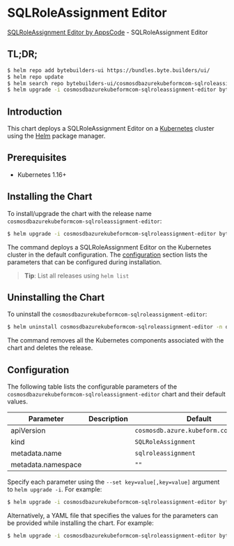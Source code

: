 # SQLRoleAssignment Editor

[SQLRoleAssignment Editor by AppsCode](https://byte.builders) - SQLRoleAssignment Editor

## TL;DR;

```bash
$ helm repo add bytebuilders-ui https://bundles.byte.builders/ui/
$ helm repo update
$ helm search repo bytebuilders-ui/cosmosdbazurekubeformcom-sqlroleassignment-editor --version=v0.4.17
$ helm upgrade -i cosmosdbazurekubeformcom-sqlroleassignment-editor bytebuilders-ui/cosmosdbazurekubeformcom-sqlroleassignment-editor -n default --create-namespace --version=v0.4.17
```

## Introduction

This chart deploys a SQLRoleAssignment Editor on a [Kubernetes](http://kubernetes.io) cluster using the [Helm](https://helm.sh) package manager.

## Prerequisites

- Kubernetes 1.16+

## Installing the Chart

To install/upgrade the chart with the release name `cosmosdbazurekubeformcom-sqlroleassignment-editor`:

```bash
$ helm upgrade -i cosmosdbazurekubeformcom-sqlroleassignment-editor bytebuilders-ui/cosmosdbazurekubeformcom-sqlroleassignment-editor -n default --create-namespace --version=v0.4.17
```

The command deploys a SQLRoleAssignment Editor on the Kubernetes cluster in the default configuration. The [configuration](#configuration) section lists the parameters that can be configured during installation.

> **Tip**: List all releases using `helm list`

## Uninstalling the Chart

To uninstall the `cosmosdbazurekubeformcom-sqlroleassignment-editor`:

```bash
$ helm uninstall cosmosdbazurekubeformcom-sqlroleassignment-editor -n default
```

The command removes all the Kubernetes components associated with the chart and deletes the release.

## Configuration

The following table lists the configurable parameters of the `cosmosdbazurekubeformcom-sqlroleassignment-editor` chart and their default values.

|     Parameter      | Description |                      Default                      |
|--------------------|-------------|---------------------------------------------------|
| apiVersion         |             | <code>cosmosdb.azure.kubeform.com/v1alpha1</code> |
| kind               |             | <code>SQLRoleAssignment</code>                    |
| metadata.name      |             | <code>sqlroleassignment</code>                    |
| metadata.namespace |             | <code>""</code>                                   |


Specify each parameter using the `--set key=value[,key=value]` argument to `helm upgrade -i`. For example:

```bash
$ helm upgrade -i cosmosdbazurekubeformcom-sqlroleassignment-editor bytebuilders-ui/cosmosdbazurekubeformcom-sqlroleassignment-editor -n default --create-namespace --version=v0.4.17 --set apiVersion=cosmosdb.azure.kubeform.com/v1alpha1
```

Alternatively, a YAML file that specifies the values for the parameters can be provided while
installing the chart. For example:

```bash
$ helm upgrade -i cosmosdbazurekubeformcom-sqlroleassignment-editor bytebuilders-ui/cosmosdbazurekubeformcom-sqlroleassignment-editor -n default --create-namespace --version=v0.4.17 --values values.yaml
```
